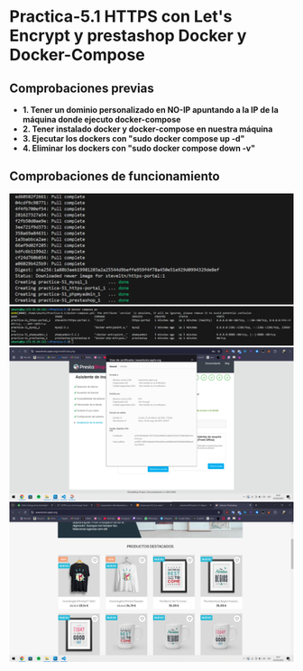# Practica-5.1 HTTPS con Let's Encrypt y prestashop Docker y Docker-Compose

## Comprobaciones previas
- **1. Tener un dominio personalizado en NO-IP apuntando a la IP de la máquina donde ejecuto docker-compose**
- **2. Tener instalado docker y docker-compose en nuestra máquina**
- **3. Ejecutar los dockers con "sudo docker compose up -d"**
- **4. Eliminar los dockers con "sudo docker compose down -v"**

## Comprobaciones de funcionamiento
![Salida-Compose](capturas/salida-compose.png)
![Compose-ps](capturas/docker-compose-ps.png)
![Certificado-e-instalacion](capturas/certificado-instalacion.png)
![Tienda](capturas/tienda.png)
